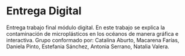 # Entrega Digital
Entrega trabajo final módulo digital. En este trabajo se explica la contaminación de microplásticos en los océanos de manera gráfica e interactiva.
Grupo conformado por: Catalina Aburto, Macarena Farías, Daniela Pinto, Estefania Sánchez, Antonia Serrano, Natalia Valera.

